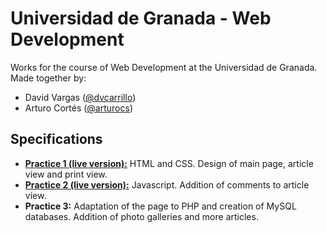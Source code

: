 # Universidad de Granada - Web Development

Works for the course of Web Development at the Universidad de Granada. Made together by:

- David Vargas ([@dvcarrillo](http://github.com/dvcarrillo))
- Arturo Cortés ([@arturocs](http://github.com/arturocs))

## Specifications
- [**Practice 1 (live version):**](https://dvcarrillo.github.io/ugr-web-development/Practica%201/Codigo/index.html) HTML and CSS. Design of main page, article view and print view.
- [**Practice 2 (live version):**](https://dvcarrillo.github.io/ugr-web-development/Practica%202/Codigo/index.html) Javascript. Addition of comments to article view.
- **Practice 3:** Adaptation of the page to PHP and creation of MySQL databases. Addition of photo galleries and more articles.
